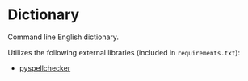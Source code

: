 # Dictionary
Command line English dictionary.

Utilizes the following external libraries (included in `requirements.txt`):

* [pyspellchecker](https://pyspellchecker.readthedocs.io/en/latest/ "pyspellchecker")